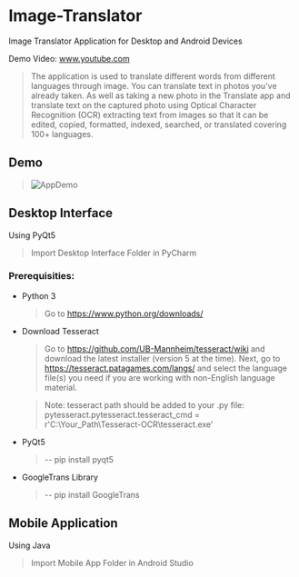# Image-Translator
Image Translator Application for Desktop and Android Devices

Demo Video: www.youtube.com

>The application is used to translate different words from different languages through image. You can translate text in photos you've already taken. As well as taking a new photo in the Translate app and translate text on the captured photo using Optical Character Recognition (OCR) extracting text from images so that it can be edited, copied, formatted, indexed, searched, or translated covering 100+ languages.


## Demo
   >![AppDemo](https://github.com/SamaaMoaty/Image-Translator-using-python/blob/master/Mobile%20App/IMG_8924.JPG)
   
## Desktop Interface 
   Using PyQt5
   >Import Desktop Interface Folder in PyCharm

### Prerequisities:

- Python 3
  >Go to https://www.python.org/downloads/
- Download Tesseract 
  >Go to https://github.com/UB-Mannheim/tesseract/wiki and download the latest installer (version 5 at the time). Next, go to https://tesseract.patagames.com/langs/ and select the language file(s) you need if you are working with non-English language material.
  
  > Note: tesseract path should be added to your .py file:   pytesseract.pytesseract.tesseract_cmd = r'C:\Your_Path\Tesseract-OCR\tesseract.exe'

- PyQt5 
  >-- pip install pyqt5

- GoogleTrans Library 
  >-- pip install GoogleTrans

## Mobile Application 
  Using Java 
  >Import Mobile App Folder in Android Studio

